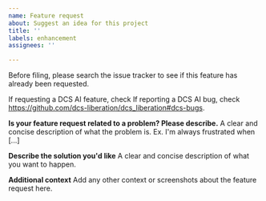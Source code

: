 ```yaml
---
name: Feature request
about: Suggest an idea for this project
title: ''
labels: enhancement
assignees: ''

---
```


Before filing, please search the issue tracker to see if this feature has already been requested.

If requesting a DCS AI feature, check If reporting a DCS AI bug, check https://github.com/dcs-liberation/dcs_liberation#dcs-bugs.

**Is your feature request related to a problem? Please describe.**
A clear and concise description of what the problem is. Ex. I'm always frustrated when [...]

**Describe the solution you'd like**
A clear and concise description of what you want to happen.

**Additional context**
Add any other context or screenshots about the feature request here.
